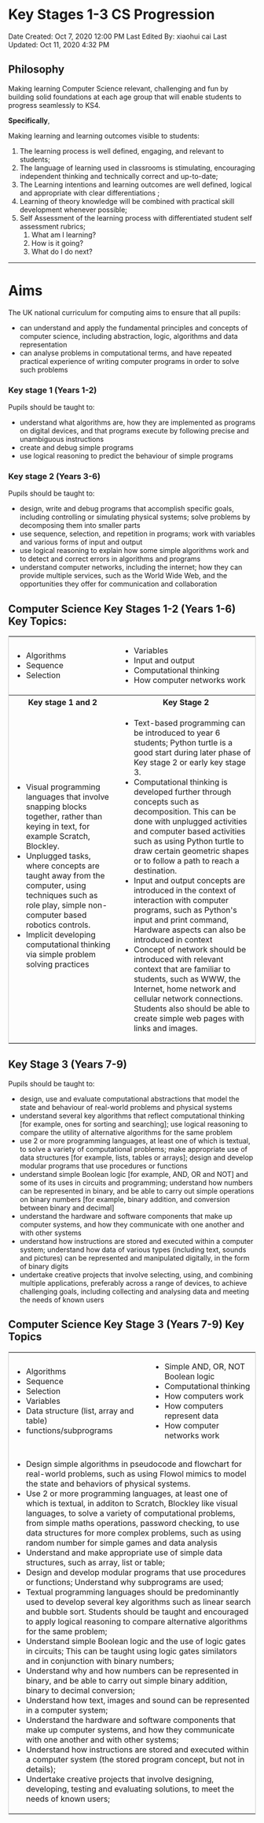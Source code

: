 # Key Stages 1-3 CS Progression

Date Created: Oct 7, 2020 12:00 PM
Last Edited By: xiaohui cai
Last Updated: Oct 11, 2020 4:32 PM

## Philosophy

Making learning Computer Science relevant, challenging and fun by building solid foundations at each age group that will enable students to progress seamlessly to KS4. 

**Specifically**,

Making learning and learning outcomes visible to students:

1. The learning process is well defined, engaging, and relevant to students;
2. The language of learning used in classrooms is stimulating, encouraging independent thinking and technically correct and up-to-date;
3. The Learning intentions and learning outcomes are well defined, logical and  appropriate with clear differentiations ;
4. Learning of theory knowledge will be combined with practical skill development whenever possible;
5. Self Assessment of the learning process with differentiated student self assessment rubrics;
    1. What am I learning?
    2. How is it going?
    3. What do I do next?

---

# **Aims**

The UK national curriculum for computing aims to ensure that all pupils:

- can understand and apply the fundamental principles and concepts of computer science, including abstraction, logic, algorithms and data representation
- can analyse problems in computational terms, and have repeated practical experience of writing computer programs in order to solve such problems

### **Key stage 1 (Years 1-2)**

Pupils should be taught to:

- understand what algorithms are, how they are implemented as programs on digital devices, and that programs execute by following precise and unambiguous instructions
- create and debug simple programs
- use logical reasoning to predict the behaviour of simple programs

### **Key stage 2 (Years 3-6)**

Pupils should be taught to:

- design, write and debug programs that accomplish specific goals, including controlling or simulating physical systems; solve problems by decomposing them into smaller parts
- use sequence, selection, and repetition in programs; work with variables and various forms of input and output
- use logical reasoning to explain how some simple algorithms work and to detect and correct errors in algorithms and programs
- understand computer networks, including the internet; how they can provide multiple services, such as the World Wide Web, and the opportunities they offer for communication and collaboration

## **Computer Science Key Stages 1-2 (Years 1-6) Key Topics:**

<table style="border: 1px solid #CCC;border-collapse: collapse;"> 
    <tr>
        <td style="border: none;">
            <ul>
                <li>Algorithms</li>
                <li>Sequence</li>
                <li>Selection</li>
            </ul>
        </td>
        <td style="border: none;">
            <ul>
                <li>Variables</li>
                <li>Input and output</li>
                <li>Computational thinking</li>
                <li>How computer networks work</li>
            </ul>
        </td>
        </tr>
        <tr><th>Key stage 1 and 2</th><th>Key Stage 2</th></tr>
        <tr>
            <td>
                <ul>
                    <li>Visual programming languages that involve snapping blocks together, rather than keying in text, for example Scratch, Blockley.</li>
                    <li>Unplugged tasks, where concepts are taught away from the computer, using techniques such as role play, simple non-computer based robotics controls.</li>
                    <li>Implicit developing computational thinking via simple problem solving practices</li>
                </ul>
            </td>
            <td>
                <ul>
                    <li>  Text-based programming can be introduced to year 6 students; Python turtle is a good start during later phase of Key stage 2 or early key stage 3. </li>
                    <li>Computational thinking is developed further through concepts such as decomposition. This can be done with unplugged activities and computer based activities such as using Python turtle to draw certain geometric shapes or to follow a path to reach a destination.</li>
                    <li>Input and output concepts are introduced in the context of interaction with computer programs, such as Python's input and print command, Hardware aspects can also be introduced in context</li>
                    <li>Concept of network should be introduced with relevant context that are familiar to students, such as WWW, the Internet, home network and cellular network connections.  Students also should be able to create simple web pages with links and images.</li>
                </ul>
            </td>
    </tr>
</table>         

## Key Stage 3 (Years 7-9)

Pupils should be taught to:

- design, use and evaluate computational abstractions that model the state and behaviour of real-world problems and physical systems
- understand several key algorithms that reflect computational thinking [for example, ones for sorting and searching]; use logical reasoning to compare the utility of alternative algorithms for the same problem
- use 2 or more programming languages, at least one of which is textual, to solve a variety of computational problems; make appropriate use of data structures [for example, lists, tables or arrays]; design and develop modular programs that use procedures or functions
- understand simple Boolean logic [for example, AND, OR and NOT] and some of its uses in circuits and programming; understand how numbers can be represented in binary, and be able to carry out simple operations on binary numbers [for example, binary addition, and conversion between binary and decimal]
- understand the hardware and software components that make up computer systems, and how they communicate with one another and with other systems
- understand how instructions are stored and executed within a computer system; understand how data of various types (including text, sounds and pictures) can be represented and manipulated digitally, in the form of binary digits
- undertake creative projects that involve selecting, using, and combining multiple applications, preferably across a range of devices, to achieve challenging goals, including collecting and analysing data and meeting the needs of known users

## Computer Science Key Stage 3 (Years 7-9) Key Topics
    
<table style="border: 1px solid #CCC;border-collapse: collapse;"> 
    <tr>
        <td style="border: none;">
            <ul>
                <li> Algorithms</li>
                <li>Sequence</li>
                <li>Selection</li>
               <li> Variables</li>
               <li> Data structure (list, array and table)</li>
                <li> functions/subprograms</li>
            </ul>
        </td>
        <td style="border: none;">
            <ul>
                <li> Simple AND, OR, NOT Boolean logic</li>
                <li>Computational thinking</li>
                <li>How computers work</li>
                <li>How computers represent data</li>
                <li>How computer networks work</li>
            </ul>
        </td>
        </tr>
<tr>
    <td colspan=2>

- Design simple algorithms in pseudocode and flowchart for real-world problems, such as using Flowol mimics to model the state and behaviors of physical systems.<br>
- Use 2 or more programming languages, at least one of which is textual, in additon to Scratch, Blockley like visual languages,  to solve a variety of computational problems, from simple maths operations, password checking, to use data structures for more complex problems, such as using random number for simple games and data analysis<br>
- Understand and make appropriate use of simple data structures, such as array, list or table;<br>
- Design and develop modular programs that use procedures or functions; Understand why subprograms are used;<br>
- Textual programming languages should be predominantly used to develop several key algorithms such as linear search and bubble sort.  Students should be taught and encouraged to apply logical reasoning to compare alternative algorithms for the same problem;<br>
- Understand simple Boolean logic and the use of logic gates in circuits; This can be taught using logic gates similators and in conjunction with binary numbers;<br>
- Understand why and how numbers can be represented in binary, and be able to carry out simple binary addition, binary to decimal conversion;<br>
- Understand how text, images and sound can be represented in a computer system;<br>
- Understand the hardware and software components that make up computer systems, and how they communicate with one another and with other systems;<br>
- Understand how instructions are stored and executed within a computer system (the stored program concept, but not in details);<br>
- Undertake creative projects that involve designing, developing,  testing and evaluating solutions, to meet the needs of known users;

</td>
</tr></table>
